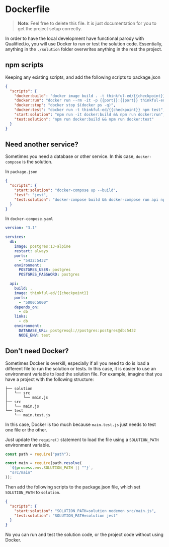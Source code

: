 # Dockerfile

> **Note**: Feel free to delete this file. It is just documentation for you to get the project setup correctly.

In order to have the local development have functional parody with Qualified.io, you will use Docker
to run or test the solution code. Essentially, anything in the `./solution` folder overwrites anything in the rest the project.

## npm scripts

Keeping any existing scripts, and add the following scripts to package.json

```json
{
  "scripts": {
    "docker:build": "docker image build . -t thinkful-ed/{{checkpoint}}",
    "docker:run": "docker run --rm -it -p {{port}}:{{port}} thinkful-ed/{{checkpoint}}",
    "docker:stop": "docker stop $(docker ps -q)",
    "docker:test": "docker run -t thinkful-ed/{{checkpoint}} npm test",
    "start:solution": "npm run -it docker:build && npm run docker:run",
    "test:solution": "npm run docker:build && npm run docker:test"
  }
}
```

## Need another service?

Sometimes you need a database or other service. In this case, `docker-compose` is the solution.

In `package.json`

```json
{
  "scripts": {
    "start:solution": "docker-compose up --build",
    "test": "jest",
    "test:solution": "docker-compose build && docker-compose run api npm test"
  }
}
```

In `docker-compose.yaml`

```yaml
version: "3.1"

services:
  db:
    image: postgres:13-alpine
    restart: always
    ports:
      - "5432:5432"
    environment:
      POSTGRES_USER: postgres
      POSTGRES_PASSWORD: postgres

  api:
    build: .
    image: thinkful-ed/{{checkpoint}}
    ports:
      - "5000:5000"
    depends_on:
      - db
    links:
      - db
    environment:
      DATABASE_URL: postgresql://postgres:postgres@db:5432
      NODE_ENV: test
```

## Don't need Docker?

Sometimes Docker is overkill, especially if all you need to do is load a different file to run the solution or tests. In this case, it is
easier to use an environment variable to load the solution file. For example, imagine that you have a project with the following structure:

```
├── solution
│   └── src
│       └── main.js
├── src
│   └── main.js
└── test
    └── main.test.js
```

In this case, Docker is too much because `main.test.js` just needs to test one file or the other.

Just update the `require()` statement to load the file using a `SOLUTION_PATH` environment variable.

```javascript
const path = require("path");

const main = require(path.resolve(
  `${process.env.SOLUTION_PATH || ""}`,
  "src/main"
));
```

Then add the following scripts to the package.json file, which set `SOLUTION_PATH` to `solution`.

```json
{
  "scripts": {
    "start:solution": "SOLUTION_PATH=solution nodemon src/main.js",
    "test:solution": "SOLUTION_PATH=solution jest"
  }
}
```

No you can run and test the solution code, or the project code without using Docker.

